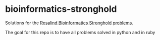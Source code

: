 # bioinformatics-stronghold
Solutions for the [Rosalind Bioinformatics Stronghold problems](http://rosalind.info/problems/list-view/).

The goal for this repo is to have all problems solved in python and in ruby
